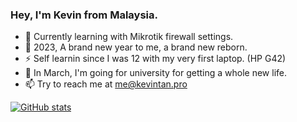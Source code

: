 ### Hey, I'm Kevin from Malaysia.

- 🤔 Currently learning with Mikrotik firewall settings.
- 💬 2023, A brand new year to me, a brand new reborn.
- ⚡ Self learnin since I was 12 with my very first laptop. (HP G42)
- 🌱 In March, I'm going for university for getting a whole new life.
- 📫 Try to reach me at me@kevintan.pro



[![GitHub stats](https://github-readme-stats.vercel.app/api?username=KevinTan2025&show_icons=true&bg_color=00000000)](https://github.com/anuraghazra/github-readme-stats)

<!--
**KevinTan2025/KevinTan2025** is a ✨ _special_ ✨ repository because its `README.md` (this file) appears on your GitHub profile.

Here are some ideas to get you started:

- 🔭 I’m currently working on ...
- 🌱 I’m currently learning ...
- 👯 I’m looking to collaborate on ...
- 🤔 I’m looking for help with ...
- 💬 Ask me about ...
- 📫 How to reach me: ...
- 😄 Pronouns: ...
- ⚡ Fun fact: ...
-->
